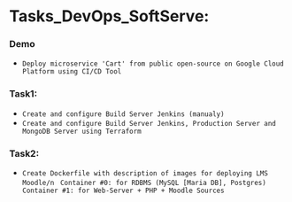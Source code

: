 # Tasks_DevOps_SoftServe:
### Demo 
  - `Deploy microservice 'Cart' from public open-source on Google Cloud Platform using CI/CD Tool`

### Task1: 
  - `Create and configure Build Server Jenkins (manualy)`
  - `Create and configure Build Server Jenkins, Production Server and MongoDB Server using Terraform`
  
### Task2:
  - ```Create Dockerfile with description of images for deploying LMS Moodle/n```
    ``` Container #0: for RDBMS (MySQL [Maria DB], Postgres)```
    ``` Container #1: for Web-Server + PHP + Moodle Sources```
 
